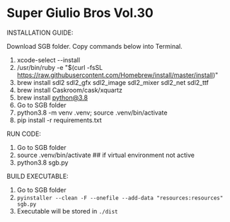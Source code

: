 Super Giulio Bros Vol.30
=============

INSTALLATION GUIDE:

Download SGB folder. Copy commands below into Terminal.

1. xcode-select --install
2. /usr/bin/ruby -e "$(curl -fsSL https://raw.githubusercontent.com/Homebrew/install/master/install)"
3. brew install sdl2 sdl2_gfx sdl2_image sdl2_mixer sdl2_net sdl2_ttf
4. brew install Caskroom/cask/xquartz
5. brew install python@3.8
6. Go to SGB folder
7. python3.8 -m venv .venv; source .venv/bin/activate
8. pip install -r requirements.txt

RUN CODE:
1. Go to SGB folder
2. source .venv/bin/activate ## if virtual environment not active
3. python3.8 sgb.py

BUILD EXECUTABLE:
1. Go to SGB folder
2. `pyinstaller --clean -F --onefile --add-data "resources:resources" sgb.py`
3. Executable will be stored in `./dist`
